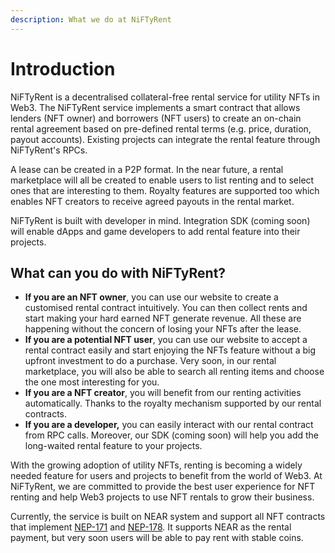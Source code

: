 ```yaml
---
description: What we do at NiFTyRent
---
```


# Introduction

NiFTyRent is a decentralised collateral-free rental service for utility NFTs in Web3. The NiFTyRent service implements a smart contract that allows lenders (NFT owner) and borrowers (NFT users) to create an on-chain rental agreement based on pre-defined rental terms (e.g. price, duration, payout accounts). Existing projects can integrate the rental feature through NiFTyRent's RPCs.

A lease can be created in a P2P format. In the near future, a rental marketplace will all be created to enable users to list renting and to select ones that are interesting to them. Royalty features are supported too which enables NFT creators to receive agreed payouts in the rental market.

NiFTyRent is built with developer in mind. Integration SDK (coming soon) will enable dApps and game developers to add rental feature into their projects.

## What can you do with NiFTyRent?

* **If you are an NFT owner**, you can use our website to create a customised rental contract intuitively. You can then collect rents and start making your hard earned NFT generate revenue. All these are happening without the concern of losing your NFTs after the lease.
* **If you are a potential NFT user**, you can use our website to accept a rental contract easily and start enjoying the NFTs feature without a big upfront investment to do a purchase. Very soon, in our rental marketplace, you will also be able to search all renting items and choose the one most interesting for you.&#x20;
* **If you are a NFT creator**, you will benefit from our renting activities automatically. Thanks to the royalty mechanism supported by our rental contracts.
* **If you are a developer,** you can easily interact with our rental contract from RPC calls. Moreover, our SDK (coming soon) will help you  add the long-waited rental feature to your projects.

With the growing adoption of utility NFTs, renting is becoming a widely needed feature for users and projects to benefit from the world of Web3. At NiFTyRent, we are committed to provide the best user experience for NFT renting and help Web3 projects to use NFT rentals to grow their business.&#x20;

Currently, the service is built on NEAR system and support all NFT contracts that implement [NEP-171](https://github.com/near/NEPs/blob/master/specs/Standards/Tokens/NonFungibleToken/Core.md) and [NEP-178](https://github.com/near/NEPs/blob/master/specs/Standards/Tokens/NonFungibleToken/ApprovalManagement.md). It supports NEAR as the rental payment, but very soon users will be able to pay rent with stable coins.&#x20;

